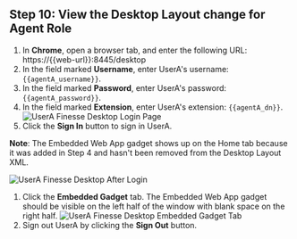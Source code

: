 ## Step 10: View the Desktop Layout change for Agent Role

1. In **Chrome**, open a browser tab, and enter the following URL: https://{{web-url}}:8445/desktop
1. In the field marked **Username**, enter UserA's username: ``{{agentA_username}}``.
1. In the field marked **Password**, enter UserA's password: ``{{agentA_password}}``.
1. In the field marked **Extension**, enter UserA's extension: ``{{agentA_dn}}``.
 ![UserA Finesse Desktop Login Page](/posts/files/finesse-add-a-gadget/assets/images/user-a-finesse-desktop.jpg)
1. Click the **Sign In** button to sign in UserA.

 **Note**: The Embedded Web App gadget shows up on the Home tab because it was added in Step 4 and hasn't been removed from the Desktop Layout XML.

 ![UserA Finesse Desktop After Login](/posts/files/finesse-add-a-gadget/assets/images/user-a-finesse-desktop-new-tab-after-login.jpg)
1. Click the **Embedded Gadget** tab. The Embedded Web App gadget should be visible on the left half of the window with blank space on the right half.
 ![UserA Finesse Desktop Embedded Gadget Tab](/posts/files/finesse-add-a-gadget/assets/images/user-a-finesse-desktop-embedded-gadget-tab-column.jpg)
1. Sign out UserA by clicking the **Sign Out** button.